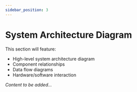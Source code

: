 ```yaml
---
sidebar_position: 3
---
```


# System Architecture Diagram

<!-- TODO: Add system architecture -->

This section will feature:
- High-level system architecture diagram
- Component relationships
- Data flow diagrams
- Hardware/software interaction

*Content to be added...*
